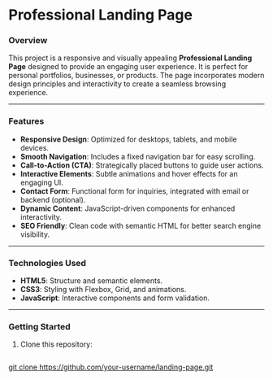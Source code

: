 # Professional Landing Page

### **Overview**
This project is a responsive and visually appealing **Professional Landing Page** designed to provide an engaging user experience. It is perfect for personal portfolios, businesses, or products. The page incorporates modern design principles and interactivity to create a seamless browsing experience.

---

### **Features**
* **Responsive Design**: Optimized for desktops, tablets, and mobile devices.
* **Smooth Navigation**: Includes a fixed navigation bar for easy scrolling.
* **Call-to-Action (CTA)**: Strategically placed buttons to guide user actions.
* **Interactive Elements**: Subtle animations and hover effects for an engaging UI.
* **Contact Form**: Functional form for inquiries, integrated with email or backend (optional).
* **Dynamic Content**: JavaScript-driven components for enhanced interactivity.
* **SEO Friendly**: Clean code with semantic HTML for better search engine visibility.

---

### **Technologies Used**
- **HTML5**: Structure and semantic elements.
- **CSS3**: Styling with Flexbox, Grid, and animations.
- **JavaScript**: Interactive components and form validation.

---

### **Getting Started**
1. Clone this repository:
   ```bash
[   git clone https://github.com/your-username/landing-page.git
](https://github.com/Maniman14/PRODIGY_WD_01/blob/main/README.md)
